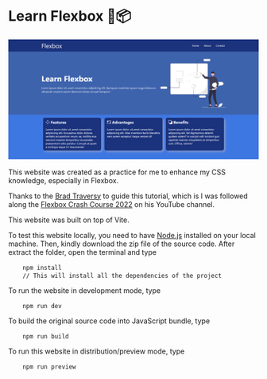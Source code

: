 # Learn Flexbox 💪📦     

![Banner](banner.png)       

This website was created as a practice for me to enhance my CSS knowledge, especially in Flexbox.      


Thanks to the [Brad Traversy](https://github.com/bradtraversy) to guide this tutorial, which is I was followed along the [Flexbox Crash Course 2022](https://www.youtube.com/watch?v=3YW65K6LcIA) on his YouTube channel.         


This website was built on top of Vite.


To test this website locally, you need to have [Node.js](https://nodejs.org/en/) installed on your local machine. Then, kindly download the zip file of the source code. After extract the folder, open the terminal and type

```Shell
	npm install
	// This will install all the dependencies of the project
```


To run the website in development mode, type 

```Shell
	npm run dev
```

To build the original source code into JavaScript bundle, type

```Shell
	npm run build
```

To run this website in distribution/preview mode, type

```Shell
	npm run preview
```      
